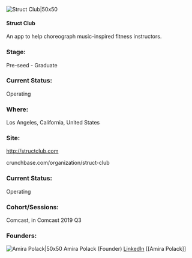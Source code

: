 

![Struct Club|50x50](https://apimg.techstars.com/connect/images/image_files/5d1bf5f5a36c112d3600019e/original/Struct_Club_Square.png)

#### Struct Club
An app to help choreograph music-inspired fitness instructors.

### Stage: 
Pre-seed - Graduate 

### Current Status: 
Operating

### Where:
Los Angeles, California, United States

### Site:
http://structclub.com



crunchbase.com/organization/struct-club

### Current Status: 
Operating

### Cohort/Sessions: 
Comcast, in Comcast 2019 Q3

### Founders: 

![Amira Polack|50x50](https://apimg.techstars.com/connect/images/image_files/5d1bf5b6a36c112d3600019d/original/Amira_Polack_Headshot.png) Amira Polack (Founder) [LinkedIn](https://linkedin.com/in/amira-polack-75391813) [[Amira Polack]]


